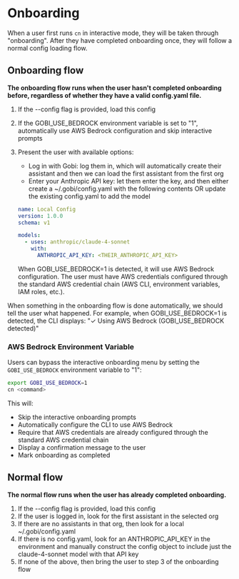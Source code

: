 # Onboarding

When a user first runs `cn` in interactive mode, they will be taken through "onboarding". After they have completed onboarding once, they will follow a normal config loading flow.

## Onboarding flow

**The onboarding flow runs when the user hasn't completed onboarding before, regardless of whether they have a valid config.yaml file.**

1. If the --config flag is provided, load this config
2. If the GOBI_USE_BEDROCK environment variable is set to "1", automatically use AWS Bedrock configuration and skip interactive prompts
3. Present the user with available options:

   - Log in with Gobi: log them in, which will automatically create their assistant and then we can load the first assistant from the first org
   - Enter your Anthropic API key: let them enter the key, and then either create a ~/.gobi/config.yaml with the following contents OR update the existing config.yaml to add the model

   ```yaml
   name: Local Config
   version: 1.0.0
   schema: v1

   models:
     - uses: anthropic/claude-4-sonnet
       with:
         ANTHROPIC_API_KEY: <THEIR_ANTHROPIC_API_KEY>
   ```

   When GOBI_USE_BEDROCK=1 is detected, it will use AWS Bedrock configuration. The user must have AWS credentials configured through the standard AWS credential chain (AWS CLI, environment variables, IAM roles, etc.).

When something in the onboarding flow is done automatically, we should tell the user what happened. For example, when GOBI_USE_BEDROCK=1 is detected, the CLI displays: "✓ Using AWS Bedrock (GOBI_USE_BEDROCK detected)"

### AWS Bedrock Environment Variable

Users can bypass the interactive onboarding menu by setting the `GOBI_USE_BEDROCK` environment variable to "1":

```bash
export GOBI_USE_BEDROCK=1
cn <command>
```

This will:

- Skip the interactive onboarding prompts
- Automatically configure the CLI to use AWS Bedrock
- Require that AWS credentials are already configured through the standard AWS credential chain
- Display a confirmation message to the user
- Mark onboarding as completed

## Normal flow

**The normal flow runs when the user has already completed onboarding.**

1. If the --config flag is provided, load this config
2. If the user is logged in, look for the first assistant in the selected org
3. If there are no assistants in that org, then look for a local ~/.gobi/config.yaml
4. If there is no config.yaml, look for an ANTHROPIC_API_KEY in the environment and manually construct the config object to include just the claude-4-sonnet model with that API key
5. If none of the above, then bring the user to step 3 of the onboarding flow
